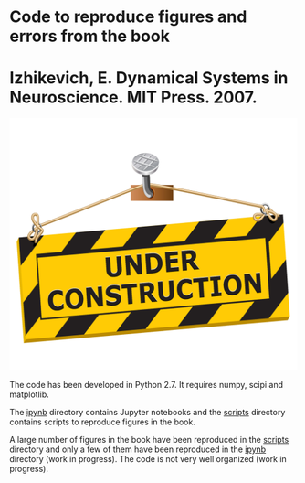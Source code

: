 # Code to reproduce figures and errors from the book 
# Izhikevich, E. Dynamical Systems in Neuroscience. MIT Press. 2007.

![Under construction](https://github.com/joacorapela/figsResultsAndErrorsFromIzhikevich2007/blob/master/images/Under-Construction-PNG-Image-File.png "Under construction")

The code has been developed in Python 2.7.
It requires numpy, scipi and matplotlib.

The <a href=ipynb>ipynb</a> directory contains Jupyter notebooks and the <a href=scripts>scripts</a> directory contains scripts to reproduce figures in the book.

A large number of figures in the book have been reproduced in the <a href=scripts>scripts</a> directory and only a few of them have been reproduced in the <a href=ipynb>ipynb</a> directory (work in progress). The code is not very well organized (work in progress).

